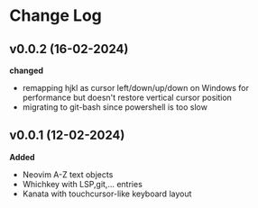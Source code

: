 # Change Log

## v0.0.2 (16-02-2024)
**changed**
- remapping hjkl as cursor left/down/up/down on Windows for performance but doesn't restore vertical cursor position
- migrating to git-bash since powershell is too slow

## v0.0.1 (12-02-2024)
**Added**
- Neovim A-Z text objects
- Whichkey with LSP,git,... entries
- Kanata with touchcursor-like keyboard layout
